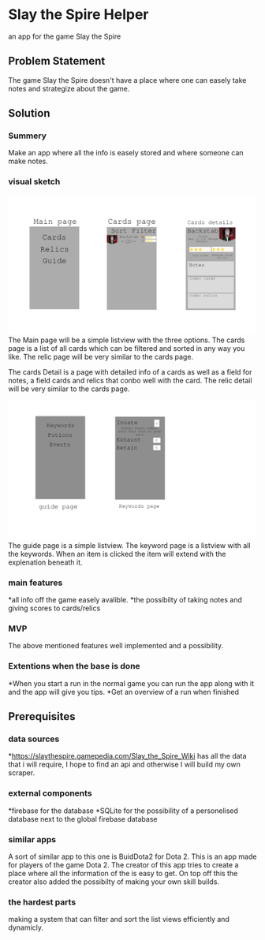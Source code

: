 # Slay the Spire Helper
an app for the game Slay the Spire

## Problem Statement
The game Slay the Spire doesn't have a place where one can easely take notes and strategize about the game. 

## Solution

### Summery
Make an app where all the info is easely stored and where someone can make notes.

### visual sketch

![picture of the first 3 pages](doc/app_pages_1.png)
The Main page will be a simple listview with the three options.
The cards page is a list of all cards which can be filtered and sorted in any way you like.
The relic page will be very similar to the cards page.

The cards Detail is a page with detailed info of a cards as well as a field for notes, a field cards and relics that conbo well with the card.
The relic detail will be very similar to the cards page.

![picture of the last 2 pages](doc/app_pages_2.png)
The guide page is a simple listview.
The keyword page is a listview with all the keywords. When an item is clicked the item will extend with the explenation beneath it.

### main features
*all info off the game easely avalible.
*the possibilty of taking notes and giving scores to cards/relics

### MVP
The above mentioned features well implemented and a possibility.

### Extentions when the base is done
*When you start a run in the normal game you can run the app along with it and the app will give you tips.
*Get an overview of a run when finished 

## Prerequisites

### data sources
*https://slaythespire.gamepedia.com/Slay_the_Spire_Wiki has all the data that i will require, I hope to find an api and otherwise I will build my own scraper.

### external components
*firebase for the database
*SQLite for the possibility of a personelised database next to the global firebase database

### similar apps
A sort of similar app to this one is BuidDota2 for Dota 2.
This is an app made for players of the game Dota 2.
The creator of this app tries to create a place where all the information of the is easy to get.
On top off this the creator also added the possibilty of making your own skill builds.

### the hardest parts
making a system that can filter and sort the list views efficiently and dynamicly. 
